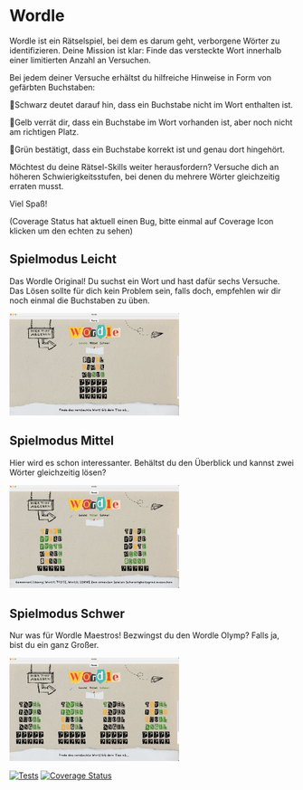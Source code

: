 

# Wordle
 

Wordle ist ein Rätselspiel, bei dem es darum geht, verborgene Wörter zu identifizieren. 
Deine Mission ist klar: Finde das versteckte Wort innerhalb einer limitierten Anzahl an Versuchen.

Bei jedem deiner Versuche erhältst du hilfreiche Hinweise in Form von gefärbten Buchstaben:

🖤Schwarz deutet darauf hin, dass ein Buchstabe nicht im Wort enthalten ist.

💛Gelb verrät dir, dass ein Buchstabe im Wort vorhanden ist, aber noch nicht am richtigen Platz.

💚Grün bestätigt, dass ein Buchstabe korrekt ist und genau dort hingehört.

Möchtest du deine Rätsel-Skills weiter herausfordern? Versuche dich an höheren Schwierigkeitsstufen, bei denen du mehrere Wörter gleichzeitig erraten musst. 

Viel Spaß! 

(Coverage Status hat aktuell einen Bug, bitte einmal auf Coverage Icon klicken um den echten zu sehen)


## Spielmodus Leicht

Das Wordle Original! Du suchst ein Wort und hast dafür sechs Versuche. Das Lösen sollte für dich kein Problem sein, falls doch, empfehlen wir dir noch einmal die Buchstaben zu üben.

<img src="texturengui/screenshotleicht.png" width="300">

## Spielmodus Mittel

Hier wird es schon interessanter. Behältst du den Überblick und kannst zwei Wörter gleichzeitig lösen?

<img src="texturengui/screenshotmittel.png" width="300">

## Spielmodus Schwer

Nur was für Wordle Maestros! Bezwingst du den Wordle Olymp? Falls ja, bist du ein ganz Großer.

<img src="texturengui/screenshotschwer.png" width="300">



 [![Tests](https://github.com/spankyhsk/wordle/actions/workflows/scala.yml/badge.svg)](https://github.com/spankyhsk/wordle/actions/workflows/scala.yml)
 [![Coverage Status](https://coveralls.io/repos/github/Spankyhsk/Wordle/badge.svg?branch=main)](https://coveralls.io/github/Spankyhsk/Wordle?branch=main)
